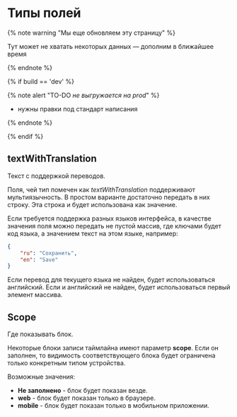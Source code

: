 # Типы полей

{% note warning "Мы еще обновляем эту страницу" %}

Тут может не хватать некоторых данных — дополним в ближайшее время

{% endnote %}

{% if build == 'dev' %}

{% note alert "TO-DO _не выгружается на prod_" %}

- нужны правки под стандарт написания

{% endnote %}

{% endif %}

## textWithTranslation

Текст с поддержкой переводов.

Поля, чей тип помечен как *textWithTranslation* поддерживают мультиязычность. В простом варианте достаточно передать в них строку. Эта строка и будет использована как значение.

Если требуется поддержка разных языков интерфейса, в качестве значения поля можно передать не пустой массив, где ключами будет код языка, а значением текст на этом языке, например:

```json
{
    "ru": "Сохранить",
    "en": "Save"
}
```

Если перевод для текущего языка не найден, будет использоваться английский. Если и английский не найден, будет использоваться первый элемент массива.

## Scope

Где показывать блок.

Некоторые блоки записи таймлайна имеют параметр **scope**. Если он заполнен, то видимость соответствующего блока будет ограничена только конкретным типом устройства.

Возможные значения:

- **Не заполнено** - блок будет показан везде.
- **web** - блок будет показан только в браузере.
- **mobile** - блок будет показан только в мобильном приложении.